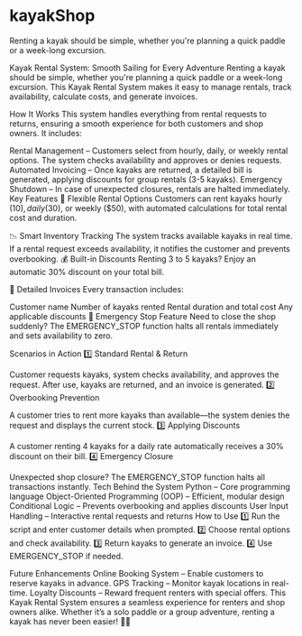 # kayakShop
Renting a kayak should be simple, whether you're planning a quick paddle or a week-long excursion.

Kayak Rental System: Smooth Sailing for Every Adventure
Renting a kayak should be simple, whether you're planning a quick paddle or a week-long excursion. This Kayak Rental System makes it easy to manage rentals, track availability, calculate costs, and generate invoices.

How It Works
This system handles everything from rental requests to returns, ensuring a smooth experience for both customers and shop owners. It includes:

Rental Management – Customers select from hourly, daily, or weekly rental options. The system checks availability and approves or denies requests.
Automated Invoicing – Once kayaks are returned, a detailed bill is generated, applying discounts for group rentals (3-5 kayaks).
Emergency Shutdown – In case of unexpected closures, rentals are halted immediately.
Key Features
🛶 Flexible Rental Options
Customers can rent kayaks hourly ($10), daily ($30), or weekly ($50), with automated calculations for total rental cost and duration.

📉 Smart Inventory Tracking
The system tracks available kayaks in real time.
If a rental request exceeds availability, it notifies the customer and prevents overbooking.
💰 Built-in Discounts
Renting 3 to 5 kayaks? Enjoy an automatic 30% discount on your total bill.

📝 Detailed Invoices
Every transaction includes:

Customer name
Number of kayaks rented
Rental duration and total cost
Any applicable discounts
🚨 Emergency Stop Feature
Need to close the shop suddenly? The EMERGENCY_STOP function halts all rentals immediately and sets availability to zero.

Scenarios in Action
1️⃣ Standard Rental & Return

Customer requests kayaks, system checks availability, and approves the request.
After use, kayaks are returned, and an invoice is generated.
2️⃣ Overbooking Prevention

A customer tries to rent more kayaks than available—the system denies the request and displays the current stock.
3️⃣ Applying Discounts

A customer renting 4 kayaks for a daily rate automatically receives a 30% discount on their bill.
4️⃣ Emergency Closure

Unexpected shop closure? The EMERGENCY_STOP function halts all transactions instantly.
Tech Behind the System
Python – Core programming language
Object-Oriented Programming (OOP) – Efficient, modular design
Conditional Logic – Prevents overbooking and applies discounts
User Input Handling – Interactive rental requests and returns
How to Use
1️⃣ Run the script and enter customer details when prompted.
2️⃣ Choose rental options and check availability.
3️⃣ Return kayaks to generate an invoice.
4️⃣ Use EMERGENCY_STOP if needed.

Future Enhancements
Online Booking System – Enable customers to reserve kayaks in advance.
GPS Tracking – Monitor kayak locations in real-time.
Loyalty Discounts – Reward frequent renters with special offers.
This Kayak Rental System ensures a seamless experience for renters and shop owners alike. Whether it’s a solo paddle or a group adventure, renting a kayak has never been easier! 🚣‍♂️
